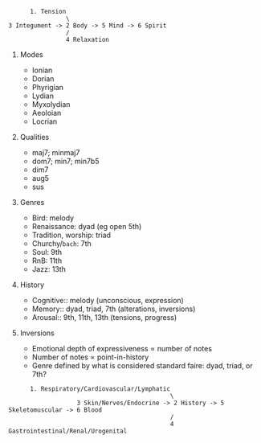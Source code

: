 ```
      1. Tension
                \
3 Integument -> 2 Body -> 5 Mind -> 6 Spirit
                /
                4 Relaxation
```

1. Modes
   - Ionian
   - Dorian
   - Phyrigian
   - Lydian
   - Myxolydian
   - Aeoloian
   - Locrian
     
2. Qualities
   - maj7; minmaj7
   - dom7; min7; min7b5
   - dim7
   - aug5
   - sus
    
3. Genres
   - Bird: melody
   - Renaissance: dyad (eg open 5th) 
   - Tradition, worship: triad
   - Churchy/`bach`: 7th
   - Soul: 9th
   - RnB: 11th
   - Jazz: 13th
     
4. History
   - Cognitive:: melody (unconscious, expression)
   - Memory:: dyad, triad, 7th (alterations, inversions)
   - Arousal:: 9th, 11th, 13th (tensions, progress)
  
5. Inversions
   - Emotional depth of expressiveness $\propto$ number of notes
   - Number of notes $\propto$ point-in-history
   - Genre defined by what is considered standard faire: dyad, triad, or 7th?
  
```
      1. Respiratory/Cardiovascular/Lymphatic
                                             \
                   3 Skin/Nerves/Endocrine -> 2 History -> 5 Skeletomuscular -> 6 Blood
                                             /
                                             4 Gastrointestinal/Renal/Urogenital
```
